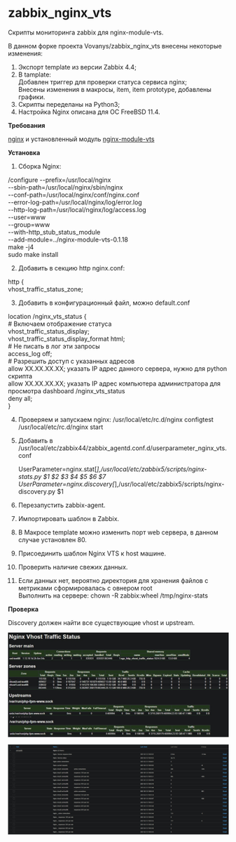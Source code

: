 # zabbix_nginx_vts
Скрипты мониторинга zabbix для nginx-module-vts.

В данном форке проекта Vovanys/zabbix_nginx_vts внесены некоторые изменения:
1. Экспорт template из версии Zabbix 4.4;
2. В tamplate:  
   Добавлен триггер для проверки статуса сервиса nginx;    
   Внесены изменения в макросы, item, item prototype, добавлены графики.
3. Скрипты переделаны на Python3;
4. Настройка Nginx описана для ОС FreeBSD 11.4.

**Требования**

[nginx](https://nginx.org/ru/) и установленный модуль [nginx-module-vts](https://github.com/vozlt/nginx-module-vts)


**Установка**

1. Сборка Nginx:

 /configure --prefix=/usr/local/nginx \
--sbin-path=/usr/local/nginx/sbin/nginx \
--conf-path=/usr/local/nginx/conf/nginx.conf \
--error-log-path=/usr/local/nginx/log/error.log \
--http-log-path=/usr/local/nginx/log/access.log \
--user=www \
--group=www \
--with-http_stub_status_module \
--add-module=../nginx-module-vts-0.1.18    
make -j4    
sudo make install 

2. Добавить в секцию http nginx.conf:   

http {  
vhost_traffic_status_zone;

3. Добавить в конфигурационный файл, можно default.conf

location /nginx_vts_status {            
    # Включаем отображение статуса           
    vhost_traffic_status_display;            
    vhost_traffic_status_display_format html;             
    # Не писать в лог эти запросы            
    access_log off;                        
    # Разрешить доступ с указанных адресов                    
    allow XX.XX.XX.XX; указать IP адрес данного сервера, нужно для python скрипта                
    allow XX.XX.XX.XX; указать IP адрес компьютера администратора для просмотра dashboard /nginx_vts_status            
    deny all;         
 }            
 
4. Проверяем и запускаем nginx:
/usr/local/etc/rc.d/nginx configtest    
/usr/local/etc/rc.d/nginx start    
4. Добавить в /usr/local/etc/zabbix44/zabbix_agentd.conf.d/userparameter_nginx_vts.conf    
 
   UserParameter=nginx.stat[*],/usr/local/etc/zabbix5/scripts/nginx-stats.py $1 $2 $3 $4 $5 $6 $7   
   UserParameter=nginx.discovery[*],/usr/local/etc/zabbix5/scripts/nginx-discovery.py $1   

 5. Перезапустить zabbix-agent.   
 6. Импортировать шаблон в Zabbix.   
 7. В Макросе template можно изменить порт web сервера, в данном случае установлен 80.     
 8. Присоединить шаблон Nginx VTS к host машине.     
 9. Проверить наличие свежих данных.     
 10. Если данных нет, вероятно директория для хранения файлов с метриками сформировалась с овнером root    
     Выполнить на сервере: chown -R zabbix:wheel /tmp/nginx-stats    
 
 **Проверка**
 
 Discovery должен найти все существующие vhost и upstream.    

![vts_status_board](https://github.com/sunrules/zabbix_nginx_vts/blob/master/img/nginx_vts_status_board.jpg?raw=true)   

![lastdata](https://github.com/sunrules/zabbix_nginx_vts/blob/master/img/lastdata.jpg?raw=true)   
